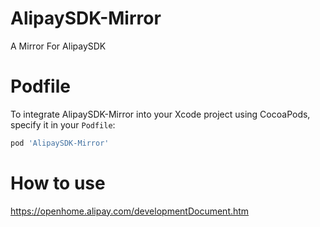 # AlipaySDK-Mirror
A Mirror For AlipaySDK

# Podfile
To integrate AlipaySDK-Mirror into your Xcode project using CocoaPods, specify it in your `Podfile`:

```ruby
pod 'AlipaySDK-Mirror'
```

# How to use
https://openhome.alipay.com/developmentDocument.htm

